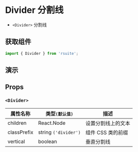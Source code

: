 # Divider 分割线

- `<Divider>` 分割线

## 获取组件

```js
import { Divider } from 'rsuite';
```

## 演示

<!--{demo}-->

## Props

### `<Divider>`

| 属性名称    | 类型`(默认值)`       | 描述               |
| ----------- | -------------------- | ------------------ |
| children    | React.Node           | 设置分割线上的文本 |
| classPrefix | string `('divider')` | 组件 CSS 类的前缀  |
| vertical    | boolean              | 垂直分割线         |
